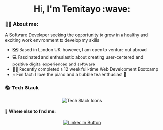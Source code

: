 <div align="center">
  <h1> Hi, I'm Temitayo :wave: </h1> 
</div>

### 👩‍💻 About me:
A Software Developer seeking the opportunity to grow in a healthy and exciting work environment to develop my skills
- 🗺️ Based in London UK, however, I am open to venture out abroad
- 💻 Fascinated and enthusiastic about creating user-centered and positive digital experiences and software
- 👩‍🎓 Recently completed a 12 week full-time Web Development Bootcamp
- 🎶 Fun fact: I love the piano and a bubble tea enthusiast 🧋

### 📚 Tech Stack 
<div align="center">
  <img src="https://skillicons.dev/icons?i=ruby,rails,js,html,css,scss,postgres,figma" alt="Tech Stack Icons">
</div>

#### 🔗 Where else to find me:
<div align="center">
  <a href="https://www.linkedin.com/in/temitayo-odubade/"><img src="https://img.shields.io/badge/LinkedIn-0077B5?style=for-the-badge&logo=linkedin&logoColor=white" alt="Linked In Button"/></a>
</div>

